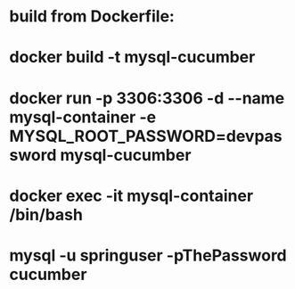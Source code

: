 # build from Dockerfile:
# docker build -t mysql-cucumber
# docker run -p 3306:3306 -d --name mysql-container  -e MYSQL_ROOT_PASSWORD=devpassword mysql-cucumber
# docker exec -it mysql-container /bin/bash
# mysql -u springuser -pThePassword cucumber
